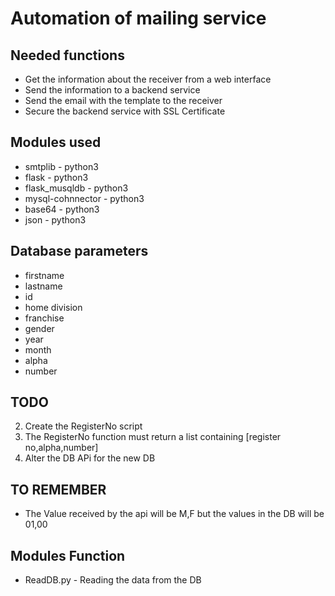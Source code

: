 # Automation of mailing service

## Needed functions
* Get the information about the receiver from a web interface
* Send the information to a backend service
* Send the email with the template to the receiver
* Secure the backend service with SSL Certificate

## Modules used
* smtplib - python3
* flask - python3
* flask_musqldb - python3
* mysql-cohnnector - python3
* base64 - python3
* json - python3

## Database parameters
* firstname
* lastname
* id
* home division
* franchise
* gender
* year
* month
* alpha
* number


## TODO
2. Create the RegisterNo script
3. The RegisterNo function must return a list containing [register no,alpha,number]
4. Alter the DB APi for the new DB

## TO REMEMBER
* The Value received by the api will be M,F but the values in the DB will be 01,00

## Modules Function
* ReadDB.py - Reading the data from the DB
